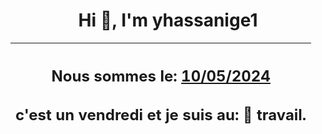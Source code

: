 <h1 align='center'>Hi 👋, I'm yhassanige1</h1>
<div align='center'>

|<h2 align='center'>Nous sommes le: <u>10/05/2024</u></h2><h2 align='center'>c'est un vendredi et je suis au: 🏢 travail.</h2>|
|---
</div>